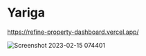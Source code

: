 # Yariga

https://refine-property-dashboard.vercel.app/

![Screenshot 2023-02-15 074401](https://user-images.githubusercontent.com/106694506/219030666-f72ff292-cafd-4eba-8fee-668f035a5a66.jpg)
